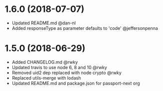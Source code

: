 # 1.6.0 (2018-07-07)

* Updated README.md @dan-nl
* Added responseType as parameter defaults to 'code' @jeffersonpenna

# 1.5.0 (2018-06-29)
    
* Added CHANGELOG.md @rwky
* Updated travis to use node 6, 8 and 10 @rwky
* Removed uid2 dep replaced with node crypto @rwky
* Replaced utils-merge with lodash
* Updated README.md and package.json for passport-next org

